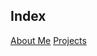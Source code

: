 ## Index

[About Me](https://jess-spayd.github.io/about)
[Projects](https://jess-spayd.github.io/projects)
